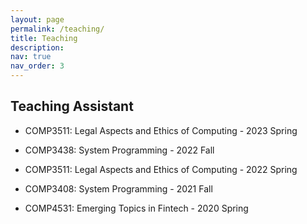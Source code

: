 ```yaml
---
layout: page
permalink: /teaching/
title: Teaching
description: 
nav: true
nav_order: 3
---
```


## Teaching Assistant

* COMP3511: Legal Aspects and Ethics of Computing - 2023 Spring
* COMP3438: System Programming - 2022 Fall
* COMP3511: Legal Aspects and Ethics of Computing - 2022 Spring
* COMP3408: System Programming - 2021 Fall

* COMP4531: Emerging Topics in Fintech - 2020 Spring